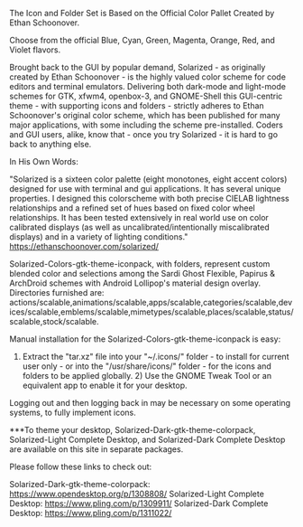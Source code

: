 The Icon and Folder Set is Based on the Official Color Pallet Created by Ethan Schoonover.

Choose from the official Blue, Cyan, Green, Magenta, Orange, Red, and Violet flavors.

Brought back to the GUI by popular demand, Solarized - as originally created by Ethan Schoonover - is the highly valued color scheme for code editors and terminal emulators. Delivering both dark-mode and light-mode schemes for GTK, xfwm4, openbox-3, and GNOME-Shell this GUI-centric theme - with supporting icons and folders - strictly adheres to Ethan Schoonover's original color scheme, which has been published for many major applications, with some including the scheme pre-installed. Coders and GUI users, alike, know that - once you try Solarized - it is hard to go back to anything else. 

In His Own Words:

"Solarized is a sixteen color palette (eight monotones, eight accent colors) designed for use with terminal and gui applications. It has several unique properties. I designed this colorscheme with both precise CIELAB lightness relationships and a refined set of hues based on fixed color wheel relationships. It has been tested extensively in real world use on color calibrated displays (as well as uncalibrated/intentionally miscalibrated displays) and in a variety of lighting conditions." https://ethanschoonover.com/solarized/

Solarized-Colors-gtk-theme-iconpack, with folders, represent custom blended color and selections among the Sardi Ghost Flexible, Papirus & ArchDroid schemes with Android Lollipop's material design overlay. Directories furnished are: actions/scalable,animations/scalable,apps/scalable,categories/scalable,devices/scalable,emblems/scalable,mimetypes/scalable,places/scalable,status/scalable,stock/scalable.

Manual installation for the Solarized-Colors-gtk-theme-iconpack is easy:

1) Extract the "tar.xz" file into your "~/.icons/" folder - to install for current user only - or into the "/usr/share/icons/" folder - for the icons and folders to be applied globally. 2) Use the GNOME Tweak Tool or an equivalent app to enable it for your desktop.

Logging out and then logging back in may be necessary on some operating systems, to fully implement icons.


***To theme your desktop, Solarized-Dark-gtk-theme-colorpack, Solarized-Light Complete Desktop, and Solarized-Dark Complete Desktop are available on this site in separate packages. 

Please follow these links to check out: 

Solarized-Dark-gtk-theme-colorpack: https://www.opendesktop.org/p/1308808/
Solarized-Light Complete Desktop: https://www.pling.com/p/1309911/
Solarized-Dark Complete Desktop: https://www.pling.com/p/1311022/
